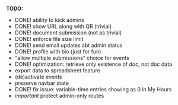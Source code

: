 
**TODO:**
- DONE! ability to kick admins
- DONE! show URL along with QR (trivial)
- DONE! document submission (not as trivial)
- DONE! enforce file size limit
- DONE! send email updates abt admin status
- DONE! profile with bio (just for fun)
- "allow multiple submissions" choice for events
- DONE! optimization: retrieve only existence of doc, not doc data
- export data to spreadsheet feature
- (de)activate events
- preserve navbar state
- DONE! fix issue: variable-time entries showing as 0 in My Hours
- *important* protect admin-only routes